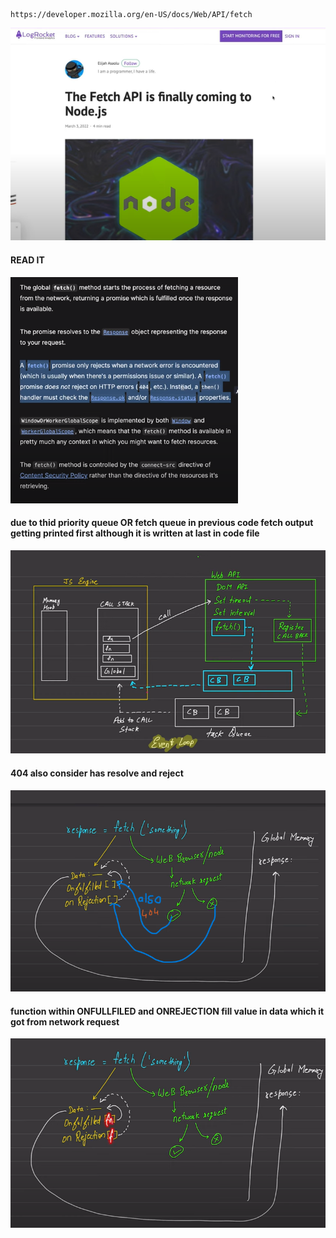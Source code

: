```
https://developer.mozilla.org/en-US/docs/Web/API/fetch
```
![fetch](<images/Screenshot 2023-10-02 191616.png>)
#### READ IT
![fetch](<images/Screenshot 2023-10-02 193027-1.png>)
#### due to thid priority queue OR fetch queue in previous code fetch output getting printed first although it is written at last in code file
![fetch](<images/Screenshot 2023-10-02 194148.png>)
#### 404 also consider has resolve  and reject
![fetch](<images/Screenshot 2023-10-02 195211-1.png>)
#### function within ONFULLFILED and ONREJECTION fill value in data which it got from network request
![fetch](<images/Screenshot 2023-10-02 202357-1.png>)